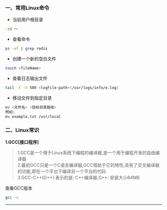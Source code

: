 ### 一、常用Linux命令

- 当前用户根目录
```bash
 cd ～
```
- 查看命令
```bash
ps -ef | grep redis
```
- 创建一个新的空白文件
```bash
touch <fileName>
```
- 查看日志输出文件
```bash
tail -f -n 500 <logFile-path>(/usr/logs/info/e.log)
```
- 移动文件到指定目录
```bash
mv <文件名> <目标目录路径>
例如:
mv example.txt /usr/local
```

### 二、Linux常识

**1.GCC[接口程序]**

>1.GCC是一个用于Linux系统下编程的编译器,是一个用于编程开发的自由编译器<br>
>2.最初GCC只是一个C语言编译器,GCC借助于它的特性,具有了交叉编译器的功能,即在一个平台下编译另一个平台的代码<br>
>3.GCC-C++(G++) 表示的是: C++编译器,G++: 安装大小84MB

查看GCC版本
```bash
gcc -v
```
------